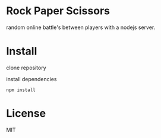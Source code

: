 Rock Paper Scissors
=========

random online battle's between players with a nodejs server.

# Install

clone repository

install dependencies

	npm install

# License

MIT